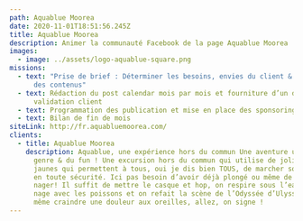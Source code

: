 ```yaml
---
path: Aquablue Moorea
date: 2020-11-01T18:51:56.245Z
title: Aquablue Moorea
description: Animer la communauté Facebook de la page Aquablue Moorea
images:
  - image: ../assets/logo-aquablue-square.png
missions:
  - text: "Prise de brief : Déterminer les besoins, envies du client & récupération
      des contenus"
  - text: Rédaction du post calendar mois par mois et fourniture d’un document de
      validation client
  - text: Programmation des publication et mise en place des sponsoring
  - text: Bilan de fin de mois
siteLink: http://fr.aquabluemoorea.com/
clients:
  - title: Aquablue Moorea
    description: Aquablue, une expérience hors du commun Une aventure unique en son
      genre & du fun ! Une excursion hors du commun qui utilise de jolis casques
      jaunes qui permettent à tous, oui je dis bien TOUS, de marcher sous l’eau
      en toute sécurité. Ici pas besoin d’avoir déjà plongé ou même de savoir
      nager! Il suffit de mettre le casque et hop, on respire sous l’eau, on
      nage avec les poissons et on refait la scène de l’Odyssée d’Ulysse sans
      même craindre une douleur aux oreilles, allez, on signe !
---
```

